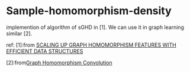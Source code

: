 # Sample-homomorphism-density

implemention of algorithm of  sGHD in [1]. We can use it in graph learning similar [2].

ref:
[1]:from [SCALING UP GRAPH HOMOMORPHISM FEATURES WITH EFFICIENT DATA STRUCTURES](https://openreview.net/pdf?id=EwT8NpZIth8)

[2]:from[Graph Homomorphism Convolution](https://arxiv.org/abs/2005.01214)
